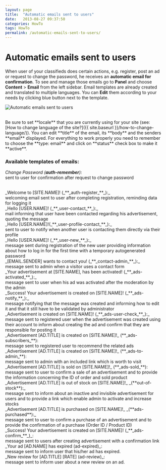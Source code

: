 ```yaml
---
layout: page
title:  "Automatic emails sent to users"
date:   2013-08-27 09:37:50
categories: HowTo
tags: HowTo
permalink: /automatic-emails-sent-to-users/
---
```

# Automatic emails sent to users

When user of your classifieds does certain actions, e.g. register, post an ad or request to change the password, he receives an **automatic email for confirmation**. To see and manage those emails go to **Panel** and choose **Content** > **Email** from the left sidebar. Email templates are already created and translated to multiple languages. You can **Edit** them according to your needs by clicking blue button next to the template.

![Automatic emails sent to users](http://docs.yclas.com/images/editemail.png)

<br>
Be sure to set **locale** that you are currently using for your site (see: [How to change language of the site?]({{ site.baseurl }}/how-to-change-language/)). You can edit **title** of the email, its **body** and the senders **email** displayed. For everything to work properly you need to remember to choose the **type: email** and click on **status** check box to make it **active**.

### Available templates of emails:

_Change Password (_**_auth-remember_**_):_ <br>
sent to user for confirmation after request to change password 

<br>
_Welcome to [SITE.NAME]! (_**_auth-register_**_):_ <br>
welcoming email sent to user after completing registration, reminding data for logging it 

<br> 
_Hello [USER.NAME]! (_**_user-contact_**_):_ <br>
mail informing that user have been contacted regarding his advertisement, quoting the message 

<br>
_Hello [USER.NAME]!(_**_user-profile-contact_**_):_ <br>
sent to user to notify when another user is contacting them directly via their profile 

<br>
_Hello [USER.NAME]! (_**_user-new_**_):_ <br>
message sent during registration of the new user providing information about how to log in for the first time with a temporary autogenerated password 

<br>
_[EMAIL.SENDER] wants to contact you! (_**_contact-admin_**_):_ <br>
message sent to admin when a visitor uses a contact form 

<br>
_Your advertisement at [SITE.NAME], has been activated! (_**_ads-activated_**_):_ <br>
message sent to user when his ad was activated after the moderation by the admin 

<br>
_Success! Your advertisement is created on [SITE.NAME]! (_**_ads-notify_**_):_ <br>
message notifying that the message was created and informing how to edit it and that it still have to be validated by administrator 

<br>
_Advertisement is created on [SITE.NAME]! (_**_ads-user-check_**_):_ <br>
message sent to registered user when the advertisement was created using their account to inform about creating the ad and confirm that they are responsible for posting it 

<br>
_Advertisement [AD.TITLE] is created on [SITE.NAME]!_ (**_ads-subscribers_**): <br>
message sent to registered user to recommend the related ads 

<br>
_Advertisement [AD.TITLE] is created on [SITE.NAME]!_ (**_ads-to-admin_**): <br>
message sent to admin with an included link which is worth to visit 

<br>
_Advertisement [AD.TITLE] is sold on [SITE.NAME]!_ (**_ads-sold_**): <br>
message sent to user to confirm a sale of an advertisement and to provide the information concerning the ID of order and sold product 

<br>
_Advertisement [AD.TITLE] is out of stock on [SITE.NAME]!_ _(**out-of-stock**):_ <br>
message sent to inform about an inactive and invisible advertisement for users and to provide a link which enable admin to activate and increase stocks 

<br>
_Advertisement [AD.TITLE] is purchased on [SITE.NAME]!_ _(**ads-purchased**):_ <br>
message sent to user to confirm a purchase of an advertisement and to provide the confirmation of a purchase (Order ID / Product ID) 

<br>
_Success! Your advertisement is created on [SITE.NAME]! (_**_ads-confirm_**_)_: <br>
message sent to users after creating advertisement with a confirmation link

<br>
_Your ad [AD.NAME] has expired (ad-expired)_: <br>
message sent to inform user that his/her ad has expired.

<br>
_New review for [AD.TITLE] [RATE] (ad-review)_: <br>
message sent to inform user about a new review on an ad.

<!--title: Automatic emails sent to users
link: http://open-classifieds.com/2013/08/27/automatic-emails-sent-to-users/
author: 
description: 
post_id: 9649
created: 2013/08/27 11:37:50
created_gmt: 2013/08/27 09:37:50
comment_status: open
post_name: automatic-emails-sent-to-users
status: publish
post_type: post-->